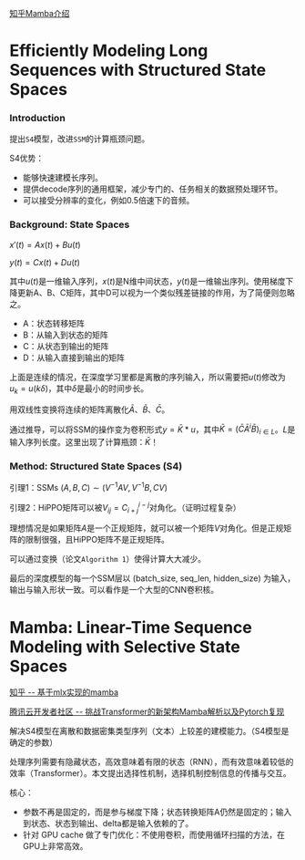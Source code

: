 [知乎Mamba介绍](https://zhuanlan.zhihu.com/p/684231320)

# Efficiently Modeling Long Sequences with Structured State Spaces
### Introduction
提出`S4`模型，改进`SSM`的计算瓶颈问题。

S4优势：
+ 能够快速建模长序列。
+ 提供decode序列的通用框架，减少专门的、任务相关的数据预处理环节。
+ 可以接受分辨率的变化，例如0.5倍速下的音频。

### Background: State Spaces
$x\prime(t)=Ax(t)+Bu(t)$

$y(t)=Cx(t)+Du(t)$

其中$u(t)$是一维输入序列，$x(t)$是N维中间状态，$y(t)$是一维输出序列。使用梯度下降更新A、B、C矩阵，其中D可以视为一个类似残差链接的作用，为了简便则忽略之。
+ A：状态转移矩阵
+ B：从输入到状态的矩阵
+ C：从状态到输出的矩阵
+ D：从输入直接到输出的矩阵

上面是连续的情况，在深度学习里都是离散的序列输入，所以需要把$u(t)$修改为$u_k=u(k\delta)$，其中$\delta$是最小的时间步长。

用双线性变换将连续的矩阵离散化$\bar{A}$、$\bar{B}$、$\bar{C}$。

通过推导，可以将SSM的操作变为卷积形式$y=\bar{K}*u$，其中$\bar{K}=(\bar{C}\bar{A}^i\bar{B})_{i\in L}$。$L$是输入序列长度。这里出现了计算瓶颈：$\bar{K}$！

### Method: Structured State Spaces (S4)
引理1：SSMs $(A,B,C)\sim(V^{-1}AV,V^{-1}B,CV)$

引理2：HiPPO矩阵可以被$V_{ij}=C_{i+j}^{i-j}$对角化。（证明过程复杂）

理想情况是如果矩阵$A$是一个正规矩阵，就可以被一个矩阵$V$对角化。但是正规矩阵的限制很强，且HiPPO矩阵不是正规矩阵。

可以通过变换（论文`Algorithm 1`）使得计算大大减少。

最后的深度模型的每一个SSM层以 (batch_size, seq_len, hidden_size) 为输入，输出与输入形状一致。可以看作是一个大型的CNN卷积核。


# Mamba: Linear-Time Sequence Modeling with Selective State Spaces
[知乎 -- 基于mlx实现的mamba](https://zhuanlan.zhihu.com/p/679885879)

[腾讯云开发者社区 -- 挑战Transformer的新架构Mamba解析以及Pytorch复现](https://cloud.tencent.com/developer/article/2377967)

解决S4模型在离散和数据密集类型序列（文本）上较差的建模能力。（S4模型是确定的参数）

处理序列需要有隐藏状态，高效意味着有限的状态（RNN），而有效意味着较低的效率（Transformer）。本文提出选择性机制，选择机制控制信息的传播与交互。

核心：
+ 参数不再是固定的，而是参与梯度下降；状态转换矩阵A仍然是固定的；输入到状态、状态到输出、delta都是输入依赖的了。
+ 针对 GPU cache 做了专门优化：不使用卷积，而使用循环扫描的方法，在GPU上非常高效。